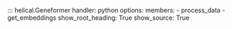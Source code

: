 ::: helical.Geneformer
    handler: python
    options:
      members:
        - process_data
        - get_embeddings
      show_root_heading: True
      show_source: True